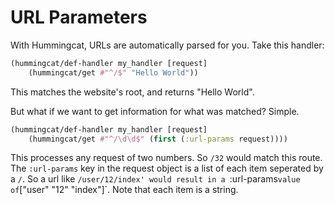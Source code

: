 
# URL Parameters 

With Hummingcat, URLs are automatically parsed for you. Take this handler:

```clojure
(hummingcat/def-handler my_handler [request]
	(hummingcat/get #"^/$" "Hello World")) 
```

This matches the website's root, and returns "Hello World".

But what if we want to get information for what was matched? Simple.

```clojure
(hummingcat/def-handler my_handler [request]
	(hummingcat/get #"^/\d\d$" (first (:url-params request))))
```

This processes any request of two numbers. So `/32` would match this route. The `:url-params` key in the request object is a list of each item seperated by a `/`. So a url like `/user/12/index' would result in a `:url-params` value of `["user" "12" "index"]`. Note that each item is a string.

